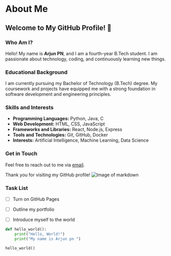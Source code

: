 # About Me

## Welcome to My GitHub Profile! 👋

### Who Am I?
Hello! My name is **Arjun PN**, and I am a fourth-year B.Tech student. I am passionate about technology, coding, and continuously learning new things.

### Educational Background
I am currently pursuing my Bachelor of Technology (B.Tech) degree. My coursework and projects have equipped me with a strong foundation in software development and engineering principles.

### Skills and Interests
- **Programming Languages:** Python, Java, C
- **Web Development:** HTML, CSS, JavaScript
- **Frameworks and Libraries:** React, Node.js, Express
- **Tools and Technologies:** Git, GitHub, Docker
- **Interests:** Artificial Intelligence, Machine Learning, Data Science

### Get in Touch
Feel free to reach out to me via [email](mailto:your-pnarjun9947@gmail.com).

Thank you for visiting my GitHub profile!
![Image of markdown](https://www.markdownguide.org/assets/images/markdown-guide-og.jpg)

### Task List

- [ ] Turn on GitHub Pages
- [ ] Outline my portfolio
- [ ] Introduce myself to the world


```python
def hello_world():
    print("Hello, World!")
    print("My name is Arjun pn ")

hello_world()

